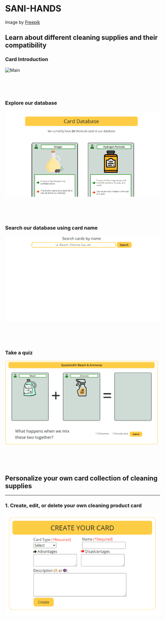# SANI-HANDS

Image by <a href="https://www.freepik.com/free-photo/top-view-cleaning-supplies-with-copy-space_7945358.htm#query=cleaning%20supplies&position=46&from_view=search&track=ais">Freepik</a>

## Learn about different cleaning supplies and their compatibility

### Card Introduction 
![Main](/gif/cardTutorial.gif)

<br>
<br>
<br>

### Explore our database 
![Main](/gif/library.gif)

<br>
<br>
<br>

### Search our database using card name 
![Main](/gif/search.gif)

<br>
<br>
<br>


### Take a quiz
![Main](/gif/quiz.gif)

<br>
<br>
<br>


## Personalize your own card collection of cleaning supplies
---
### 1. Create, edit, or delete your own cleaning product card
![Main](/gif/CRUDcard.gif)


